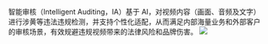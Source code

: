 智能审核（Intelligent Auditing，IA）基于 AI，对视频内容（画面、音频及文字）进行涉黄等违法违规检测，并支持个性化适配，从而满足内部海量业务和外部客户的审核场景，有效规避违规视频带来的法律风险和品牌伤害。
![](https://qcloudimg.tencent-cloud.cn/raw/7e7c61d12b120106bbf7664effba2826.png)


 
 
